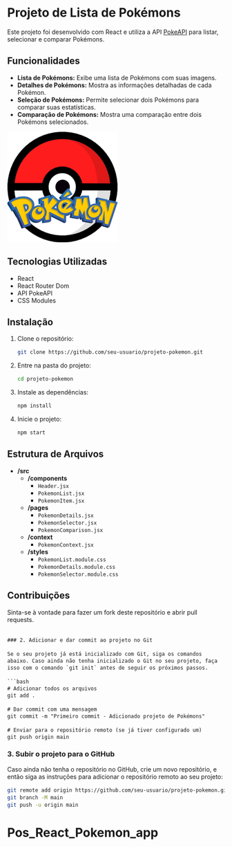 # Projeto de Lista de Pokémons

Este projeto foi desenvolvido com React e utiliza a API [PokeAPI](https://pokeapi.co/) para listar, selecionar e comparar Pokémons.

## Funcionalidades
- **Lista de Pokémons:** Exibe uma lista de Pokémons com suas imagens.
- **Detalhes de Pokémons:** Mostra as informações detalhadas de cada Pokémon.
- **Seleção de Pokémons:** Permite selecionar dois Pokémons para comparar suas estatísticas.
- **Comparação de Pokémons:** Mostra uma comparação entre dois Pokémons selecionados.


![Logo](assets/logo.png)



## Tecnologias Utilizadas
- React
- React Router Dom
- API PokeAPI
- CSS Modules

## Instalação
1. Clone o repositório:
   ```bash
   git clone https://github.com/seu-usuario/projeto-pokemon.git
   ```
2. Entre na pasta do projeto:
   ```bash
   cd projeto-pokemon
   ```
3. Instale as dependências:
   ```bash
   npm install
   ```
4. Inicie o projeto:
   ```bash
   npm start
   ```

## Estrutura de Arquivos
- **/src**
  - **/components**
    - `Header.jsx`
    - `PokemonList.jsx`
    - `PokemonItem.jsx`
  - **/pages**
    - `PokemonDetails.jsx`
    - `PokemonSelector.jsx`
    - `PokemonComparison.jsx`
  - **/context**
    - `PokemonContext.jsx`
  - **/styles**
    - `PokemonList.module.css`
    - `PokemonDetails.module.css`
    - `PokemonSelector.module.css`

## Contribuições
Sinta-se à vontade para fazer um fork deste repositório e abrir pull requests.
```

### 2. Adicionar e dar commit ao projeto no Git

Se o seu projeto já está inicializado com Git, siga os comandos abaixo. Caso ainda não tenha inicializado o Git no seu projeto, faça isso com o comando `git init` antes de seguir os próximos passos.

```bash
# Adicionar todos os arquivos
git add .

# Dar commit com uma mensagem
git commit -m "Primeiro commit - Adicionado projeto de Pokémons"

# Enviar para o repositório remoto (se já tiver configurado um)
git push origin main
```

### 3. Subir o projeto para o GitHub

Caso ainda não tenha o repositório no GitHub, crie um novo repositório, e então siga as instruções para adicionar o repositório remoto ao seu projeto:

```bash
git remote add origin https://github.com/seu-usuario/projeto-pokemon.git
git branch -M main
git push -u origin main
```

# Pos_React_Pokemon_app
